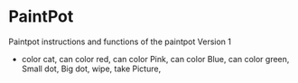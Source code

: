 # PaintPot #
Paintpot instructions and functions of the paintpot
Version 1
* color cat,
can color red,
can color Pink, 
can color Blue,
can color green,
Small dot,
Big dot,
wipe,
take Picture,
